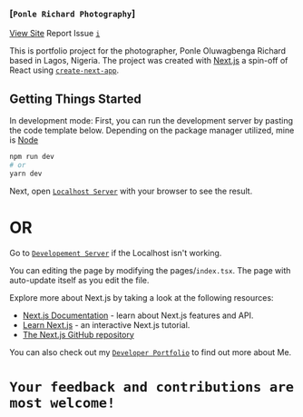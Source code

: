 ###   [`Ponle Richard Photography`]
[View Site](https://portfolio-page-7.web.app/)  Report Issue [`i`](https://github.com/Dharvo/PR/issues)

This is portfolio project for the photographer, Ponle Oluwagbenga Richard based in Lagos, Nigeria. The project was created with [Next.js](https://nextjs.org/) a spin-off of React using [`create-next-app`](https://github.com/vercel/next.js/tree/canary/packages/create-next-app).

## Getting Things Started
In development mode:
First, you can run the development server by pasting the code template below. Depending on the package manager utilized, mine is [Node](https://nodejs.org/)
```bash
npm run dev
# or
yarn dev
```
Next, open [`Localhost Server`](https://localhost:3000/) with your browser to see the result. 
# OR 
Go to [`Developement Server`](https://127.0.0.1:3000/) if the Localhost isn't working.

You can editing the page by modifying the pages/`index.tsx`. The page with auto-update itself as you edit the file.

Explore more about Next.js by taking a look at the following resources:
- [Next.js Documentation](https://nextjs.org/docs) - learn about Next.js features and API.
- [Learn Next.js](https://nextjs.org/learn) - an interactive Next.js tutorial.
- [The Next.js GitHub repository](https://github.com/vercel/next.js/) 

You can also check out my [`Developer Portfolio`](https://portfolio-page-7.web.app/about) to find out more about Me.
# `Your feedback and contributions are most welcome!`
